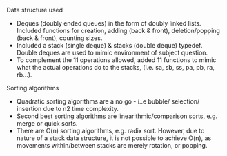 Data structure used
- Deques (doubly ended queues) in the form of doubly linked lists. Included functions for creation, adding (back & front), deletion/popping (back & front), counting sizes.
- Included a stack (single deque) & stacks (double deque) typedef. Double deques are used to mimic environment of subject question.
- To complement the 11 operations allowed, added 11 functions to mimic what the actual operations do to the stacks, (i.e. sa, sb, ss, pa, pb, ra, rb…).

Sorting algorithms
- Quadratic sorting algorithms are a no go - i..e bubble/ selection/ insertion due to n2 time complexity.
- Second best sorting algorithms are linearithmic/comparison sorts, e.g. merge or quick sorts.
- There are O(n) sorting algorithms, e.g. radix sort. However, due to nature of a stack data structure, it is not possible to achieve O(n), as movements within/between stacks are merely rotation, or popping.


